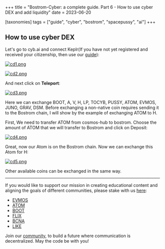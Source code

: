 +++
title = "Bostrom-Cyber: a complete guide. Part 6 - How to use cyber DEX and add liquidity"
date = 2023-06-20

[taxonomies]
tags = ["guide", "cyber", "bostrom", "spacepussy", "ai"]
+++

## How to use cyber DEX ##

Let's go to cyb.ai and connect Keplr(If you have not yet registered and received your citizenship, then use our
[guide](https://citizen-cosmos.github.io/manuscripts/cyber-bostrom-3-citizenship/)):

[![cd1.png](https://i.postimg.cc/4yFvYhY3/cd1.png)](https://postimg.cc/V0n0TvBy)

[![cd2.png](https://i.postimg.cc/FFPVWwTQ/cd2.png)](https://postimg.cc/qg3KgDfm)

And next click on **Teleport**:

[![cd3.png](https://i.postimg.cc/fTNSvCNh/cd3.png)](https://postimg.cc/vD0mYWTP)

Here we can exchange BOOT, A, V, H, LP, TOCYB, PUSSY, ATOM, EVMOS, JUNO, GRAV, DSM. Before exchanging a non-native coin requires sending it to the Bostrom chain, I will show by the example of exchanging ATOM to H.

First, We need to transfer ATOM from cosmos-hub to bostrom. Choose the amount of ATOM that we will transfer to Bostrom and click on Deposit:

[![cd4.png](https://i.postimg.cc/yY4pXMxY/cd4.png)](https://postimg.cc/6TchB1CD)

Great, now our Atom is on the Bostrom chain. Now we can exchange this Atom for H:

[![cd5.png](https://i.postimg.cc/J0Bg4mhS/cd5.png)](https://postimg.cc/0KPZcTDC)

Other available coins can be exchanged in the same way.

-----------------------------------------------------------------------------------------------------------------------------------------------------------

If you would like to support our mission in creating educational content and aligning the goals of different communities, please stake with us [here](https://www.citizencosmos.space/staking): 

- [EVMOS](https://wallet.keplr.app/chains/evmos?modal=validator&chain=evmos_9001-2&validator_address=evmosvaloper1mtwvpdd57gpkyejd566s24afr9zm5ryq8gwpvj) 
- [ATOM](https://wallet.keplr.app/chains/cosmos-hub?modal=validator&chain=cosmoshub-4&validator_address=cosmosvaloper1e859xaue4k2jzqw20cv6l7p3tmc378pc3k8g2u) 
- [BOOT](https://wallet.keplr.app/chains/bostrom?modal=validator&chain=bostrom&validator_address=bostromvaloper1f7nx65pmayfenpfwzwaamwas4ygmvalqj6dz5r)
- [FLIX](https://wallet.keplr.app/chains/omniflix?modal=validator&chain=omniflixhub-1&validator_address=omniflixvaloper1wnpak7sfawsfv9c8vqe7naxfa4g99lv7djfn8n)
- [BCNA](https://wallet.bitcanna.io/validators/bcnavaloper1ngt4atd3qlgcwfv7fkjdjxhz7k0vl2rejrvzye)
- [LIKE](https://dao.like.co/validators/likevaloper136r5phdpc02gmtmyampl9qkv0mdq385xxsaadu)

Join our [community](https://discord.gg/kJaG3EucCX), to build a future where communication is decentralized. May the code be with you!


